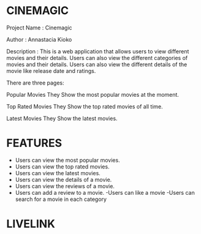 # CINEMAGIC

Project Name : Cinemagic

Author : Annastacia Kioko

Description : This is a web application that allows users to view different movies and their details. Users can also view the different categories of movies and their details. Users can also view the different details of the movie like release date and ratings.

There are three pages:

Popular Movies
They Show the most popular movies at the moment.

Top Rated Movies
They Show the top rated movies of all time.

Latest Movies
They Show the latest movies.

# FEATURES
- Users can view the most popular movies.
- Users can view the top rated movies.
- Users can view the latest movies.
- Users can view the details of a movie.
- Users can view the reviews of a movie.
- Users can add a review to a movie.
-Users can like a movie
-Users can search for a movie in each category

# LIVELINK

